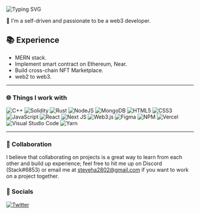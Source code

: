 ![Typing SVG](https://readme-typing-svg.herokuapp.com?font=Arial&size=32&color=FFFFFF&lines=Hi+there!+I'm+Steve.+🚀)

👋 I'm a self-driven and passionate to be a web3 developer.

## 📚 Experience

- MERN stack. 
- Implement smart contract on Ethereum, Near.
- Build cross-chain NFT Marketplace.
- web2 to web3.

<hr />

### 🌐 Things I work with

![C++](https://img.shields.io/badge/c++-%2300599C.svg?style=for-the-badge&logo=c%2B%2B&logoColor=white)
![Solidity](https://img.shields.io/badge/Solidity-%23363636.svg?style=for-the-badge&logo=solidity&logoColor=white)
![Rust](https://img.shields.io/badge/rust-%23000000.svg?style=for-the-badge&logo=rust&logoColor=white)
![NodeJS](https://img.shields.io/badge/node.js-6DA55F?style=for-the-badge&logo=node.js&logoColor=white)
![MongoDB](https://img.shields.io/badge/MongoDB-%234ea94b.svg?style=for-the-badge&logo=mongodb&logoColor=white)
![HTML5](https://img.shields.io/badge/html5-%23E34F26.svg?style=for-the-badge&logo=html5&logoColor=white)
![CSS3](https://img.shields.io/badge/css3-%231572B6.svg?style=for-the-badge&logo=css3&logoColor=white)
![JavaScript](https://img.shields.io/badge/javascript-%23323330.svg?style=for-the-badge&logo=javascript&logoColor=%23F7DF1E)
![React](https://img.shields.io/badge/react-%2320232a.svg?style=for-the-badge&logo=react&logoColor=%2361DAFB)
![Next JS](https://img.shields.io/badge/Next-black?style=for-the-badge&logo=next.js&logoColor=white)
![Web3.js](https://img.shields.io/badge/web3.js-F16822?style=for-the-badge&logo=web3.js&logoColor=white)
![Figma](https://img.shields.io/badge/figma-%23F24E1E.svg?style=for-the-badge&logo=figma&logoColor=white)
![NPM](https://img.shields.io/badge/NPM-%23000000.svg?style=for-the-badge&logo=npm&logoColor=white)
![Vercel](https://img.shields.io/badge/vercel-%23000000.svg?style=for-the-badge&logo=vercel&logoColor=white)
![Visual Studio Code](https://img.shields.io/badge/Visual%20Studio%20Code-0078d7.svg?style=for-the-badge&logo=visual-studio-code&logoColor=white)
![Yarn](https://img.shields.io/badge/yarn-%232C8EBB.svg?style=for-the-badge&logo=yarn&logoColor=white)

<hr />

### 🤝 Collaboration

I believe that collaborating on projects is a great way to learn from each other and build up experience; feel free to hit me up on Discord (Stack#6853) or email me at [steveha2802@gmail.com](mailto:steveha2802@gmail.com) if you want to work on a project together.

### 📢 Socials
[![Twitter](https://img.shields.io/badge/Twitter-1DA1F2?style=for-the-badge&logo=twitter&logoColor=white)](https://www.twitter.com/SteveHa28)
